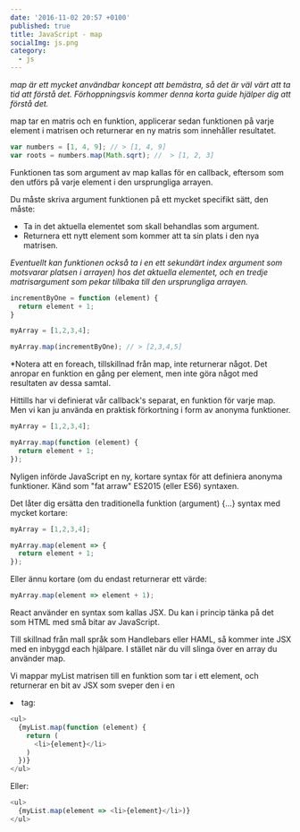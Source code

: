 ```yaml
---
date: '2016-11-02 20:57 +0100'
published: true
title: JavaScript - map
socialImg: js.png
category:
  - js
---
```

*map är ett mycket användbar koncept att bemästra, så det är väl värt att ta tid att förstå det. Förhoppningsvis kommer denna korta guide hjälper dig att förstå det.*

map tar en matris och en funktion, applicerar sedan funktionen på varje element i matrisen och returnerar en ny matris som innehåller resultatet.

```javascript
var numbers = [1, 4, 9]; // > [1, 4, 9]
var roots = numbers.map(Math.sqrt); //  > [1, 2, 3]
```

Funktionen tas som argument av map kallas för en callback, eftersom som den utförs på varje element i den ursprungliga arrayen. 

Du måste skriva argument funktionen på ett mycket specifikt sätt, den måste:

* Ta in det aktuella elementet som skall behandlas som argument.
* Returnera ett nytt element som kommer att ta sin plats i den nya matrisen.

*Eventuellt kan funktionen också ta i en ett sekundärt index argument som motsvarar platsen i arrayen) hos det aktuella elementet, och en tredje matrisargument som pekar tillbaka till den ursprungliga arrayen.*

```javascript
incrementByOne = function (element) {
  return element + 1;
}

myArray = [1,2,3,4];

myArray.map(incrementByOne); // > [2,3,4,5]
```

*Notera att en foreach, tillskillnad från map, inte returnerar något. Det anropar en funktion en gång per element, men inte göra något med resultaten av dessa samtal.

Hittills har vi definierat vår callback's separat, en funktion för varje map. Men vi kan ju använda en praktisk förkortning i form av anonyma funktioner.


```javascript
myArray = [1,2,3,4];

myArray.map(function (element) {
  return element + 1;
});
```

Nyligen införde JavaScript en ny, kortare syntax för att definiera anonyma funktioner. Känd som "fat arraw" ES2015 (eller ES6) syntaxen.

Det låter dig ersätta den traditionella funktion (argument) {...} syntax med mycket kortare:

```javascript
myArray = [1,2,3,4];

myArray.map(element => {
  return element + 1;
});
```

Eller ännu kortare (om du endast returnerar ett värde:

```javascript
myArray.map(element => element + 1);
```

React använder en syntax som kallas JSX. Du kan i princip tänka på det som HTML med små bitar av JavaScript.


Till skillnad från mall språk som Handlebars eller HAML, så kommer inte JSX med en inbyggd each hjälpare. I stället när du vill slinga över en array du använder map.

Vi mappar myList matrisen till en funktion som tar i ett element, och returnerar en bit av JSX som sveper den i en <li> tag:

```javascript
<ul>
  {myList.map(function (element) {
    return (
      <li>{element}</li>
    )
  })}
</ul>
``` 

Eller:

```javascript
<ul>
  {myList.map(element => <li>{element}</li>)}
</ul>
```